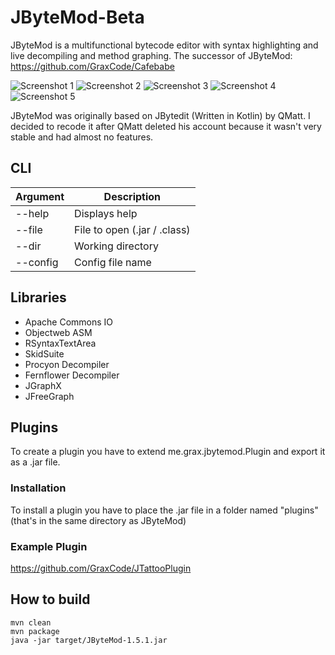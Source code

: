 
# JByteMod-Beta
JByteMod is a multifunctional bytecode editor with syntax highlighting and live decompiling and method graphing.
The successor of JByteMod: https://github.com/GraxCode/Cafebabe

![Screenshot 1](https://i.imgur.com/9RUqMYC.png)
![Screenshot 2](https://i.imgur.com/Cjj1Dh0.png)
![Screenshot 3](https://i.imgur.com/0x21dMo.png)
![Screenshot 4](https://i.imgur.com/NdWIxqd.png)
![Screenshot 5](https://i.imgur.com/eSUKCHi.png)

JByteMod was originally based on JBytedit (Written in Kotlin) by QMatt.
I decided to recode it after QMatt deleted his account because it wasn't very stable and had almost no features.

## CLI
| Argument | Description |
| --- | --- |
| --help | Displays help |
| --file | File to open (.jar / .class) |
| --dir | Working directory |
| --config | Config file name |


## Libraries
- Apache Commons IO
- Objectweb ASM
- RSyntaxTextArea
- SkidSuite
- Procyon Decompiler
- Fernflower Decompiler
- JGraphX
- JFreeGraph

## Plugins

To create a plugin you have to extend me.grax.jbytemod.Plugin and export it as a .jar file.

### Installation

To install a plugin you have to place the .jar file in a folder named "plugins" (that's in the same directory as JByteMod)

### Example Plugin

https://github.com/GraxCode/JTattooPlugin

## How to build

    mvn clean
    mvn package
    java -jar target/JByteMod-1.5.1.jar
    
